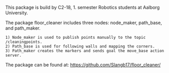 This package is build by C2-18, 1. semester Robotics students at Aalborg University.

The package floor_cleaner includes three nodes: node_maker, path_base, and path_maker.

	1) Node_maker is used to publish points manually to the topic /cleaningpoints.
	2) Path_base is used for following walls and mapping the corners.
	3) Path_maker creates the markers and sends goal the move_base action server.

The package can be found at: https://github.com/Slangb17/floor_cleaner/
